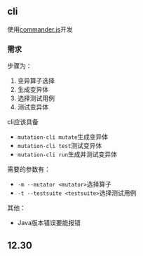 ## cli

使用[commander.js](https://github.com/tj/commander.js)开发

### 需求

步骤为：

1. 变异算子选择
2. 生成变异体
3. 选择测试用例
4. 测试变异体

cli应该具备

- `mutation-cli mutate`生成变异体
- `mutation-cli test`测试变异体
- `mutation-cli run`生成并测试变异体

需要的参数有：

- `-m --mutator <mutator>`选择算子
- `-t --testsuite <testsuite>`选择测试用例

其他：

- Java版本错误要能报错

## 12.30